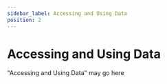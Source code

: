 ```yaml
---
sidebar_label: Accessing and Using Data
position: 2
---
```


# Accessing and Using Data


"Accessing and Using Data" may go here
